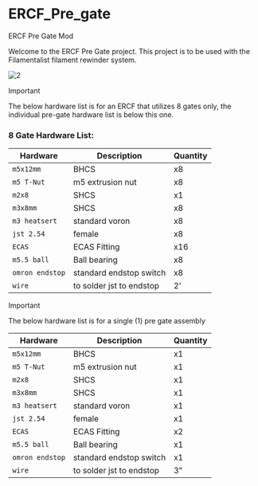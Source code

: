 # ERCF_Pre_gate
ERCF Pre Gate Mod

Welcome to the ERCF Pre Gate project. This project is to be used with the Filamentalist filament rewinder system.


![2](https://github.com/user-attachments/assets/98ea14fe-5f6f-4e93-a700-d7fa16409762)


>[!IMPORTANT]
> The below hardware list is for an ERCF that utilizes 8 gates only, the individual pre-gate hardware list is below this one.

### 8 Gate Hardware List:

| Hardware | Description | Quantity |
| --- | --- | --- |
| `m5x12mm` | BHCS | x8 |
| `m5 T-Nut` | m5 extrusion nut | x8|
| `m2x8` | SHCS| x1 |
| `m3x8mm` | SHCS| x8|
| `m3 heatsert` | standard voron | x8|
| `jst 2.54` | female | x8|
| `ECAS` | ECAS Fitting | x16|
| `m5.5 ball` | Ball bearing | x8|
| `omron endstop` | standard endstop switch | x8|
| `wire` | to solder jst to endstop| 2'|


>[!IMPORTANT]
> The below hardware list is for a single (1) pre gate assembly

| Hardware | Description | Quantity |
| --- | --- | --- |
| `m5x12mm` | BHCS | x1 |
| `m5 T-Nut` | m5 extrusion nut | x1|
| `m2x8` | SHCS| x1 | 
| `m3x8mm` | SHCS| x1|
| `m3 heatsert` | standard voron | x1|
| `jst 2.54` | female | x1|
| `ECAS` | ECAS Fitting | x2|
| `m5.5 ball` | Ball bearing | x1|
| `omron endstop` | standard endstop switch | x1|
| `wire` | to solder jst to endstop| 3"|


